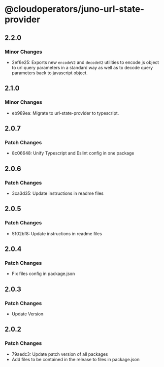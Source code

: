 # @cloudoperators/juno-url-state-provider

## 2.2.0

### Minor Changes

- 2ef6e25: Exports new `encodeV2` and `decodeV2` utilities to encode js object to url query parameters in a standard way as well as to decode query parameters back to javascript object.

## 2.1.0

### Minor Changes

- eb989ea: Migrate to url-state-provider to typescript.

## 2.0.7

### Patch Changes

- 8c06648: Unify Typescript and Eslint config in one package

## 2.0.6

### Patch Changes

- 3ca3d35: Update instructions in readme files

## 2.0.5

### Patch Changes

- 5102bf8: Update instructions in readme files

## 2.0.4

### Patch Changes

- Fix files config in package.json

## 2.0.3

### Patch Changes

- Update Version

## 2.0.2

### Patch Changes

- 79aedc3: Update patch version of all packages
- Add files to be contained in the release to files in package.json
